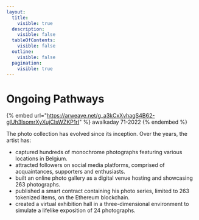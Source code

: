 ```yaml
---
layout:
  title:
    visible: true
  description:
    visible: false
  tableOfContents:
    visible: false
  outline:
    visible: false
  pagination:
    visible: true
---
```


# Ongoing Pathways

{% embed url="https://arweave.net/g_a3kCxXvhagS4B62-glUh3IsomrXyXujClsWZKP1rI" %}
awalkaday 71-2022
{% endembed %}



The photo collection has evolved since its inception. Over the years, the artist has:

* captured hundreds of monochrome photographs featuring various locations in Belgium.
* attracted followers on social media platforms, comprised of acquaintances, supporters and enthusiasts.
* built an online photo gallery as a digital venue hosting and showcasing 263 photographs.
* published a smart contract containing his photo series, limited to 263 tokenized items, on the Ethereum blockchain.
* created a virtual exhibition hall in a three-dimensional environment to simulate a lifelike exposition of 24 photographs.

